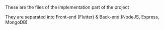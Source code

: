These are the files of the implementation part of the project

They are separated into Front-end (Flutter) & Back-end (NodeJS, Express, MongoDB)
